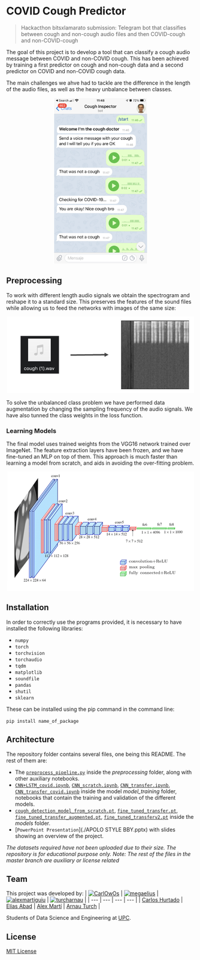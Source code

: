 # COVID Cough Predictor
>  Hackacthon bitsxlamarato submission: Telegram bot that classifies between cough and non-cough audio files and then COVID-cough and non-COVID-cough

The goal of this project is to develop a tool that can classify a cough audio message between COVID and non-COVID cough. This has been achieved by training a first predictor on cough and non-cough data and a second predictor on COVID and non-COVID cough data.

The main challenges  we ahve had to tackle are the difference in the length of the audio files, as well as the heavy unbalance between classes.

<p align="center">
  <img src='README Images/screenshot.png'/ width = 250>
</p>

## Preprocessing

To work with different length audio signals we obtain the spectrogram and reshape it to a standard size. This preserves the features of the sound files while allowing us to feed the networks with images of the same size:

<p align="center">
  <img src='README Images/spectrogram.JPG'/ width = 500>
</p>

To solve the unbalanced class problem we have performed data augmentation by changing the sampling frequency of the audio signals. We have also tunned the class weights in the loss function.

### Learning Models

The final model uses trained weights from the VGG16 network trained over ImageNet. The feature extraction layers have been frozen, and we have fine-tuned an MLP on top of them. This approach is much faster than learning a model from scratch, and aids in avoiding the over-fitting problem.

<p align="center">
  <img src='README Images/vgg_arch.png'/ width = 500>
</p>

## Installation

In order to correctly use the programs provided, it is necessary to have installed the following libraries:

* `numpy`
* `torch`
* `torchvision`
* `torchaudio`
* `tqdm`
* `matplotlib`
* `soundfile`
* `pandas`
* `shutil`
* `sklearn`


These can be installed using the pip command in the command line:

`pip install name_of_package`

## Architecture

The repository folder contains several files, one being this README. The rest of them are:

* The [`preprocess_pipeline.py`](./preprodcessing/preprocess_pipeline.py) inside the *preprocessing* folder, along with other auxiliary notebooks.
* [`CNN+LSTM_covid.ipynb`](./model_training/CNN+LSTM_covid.ipynb), [`CNN_scratch.ipynb`](./model_training/CNN_scratch.ipynb), [`CNN_transfer.ipynb`](./model_training/CNN_transfer.ipynb), [`CNN_transfer_covid.ipynb`](./model_training/CNN_transfer_covid.ipynb) inside the model *model_training* folder, notebooks that contain the training and validation of the different models.
* [`cough_detection_model_from_scratch.pt`](./models/cough_detection_model_from_scratch.pt), [`fine_tuned_transfer.pt`](./models/fine_tuned_transfer.pt), [`fine_tuned_transfer_augmented.pt`](./models/fine_tuned_transfer_augmented.pt), [`fine_tuned_transferv2.pt`](./models/fine_tuned_transferv2.pt) inside the *models* folder.
* [`PowerPoint Presentation`](./APOLO STYLE BBY.pptx) with slides showing an overview of the project.


*The datasets required have not been uploaded due to their size. The repository is for educational purpose only.*
*Note: The rest of the files in the master branch are auxiliary or license related*

## Team

This project was developed by:
| [![CarlOwOs](https://avatars3.githubusercontent.com/u/49389491?s=60&u=b239b67c3f064bf2dae05e08ae9965b7c7e34c36&v=4)](https://github.com/CarlOwOs) | [![megaelius](https://avatars2.githubusercontent.com/u/43412999?v=4&s=60)](https://github.com/megaelius) | [![alexmartiguiu](https://avatars2.githubusercontent.com/u/49391060?v=4&s=60)](https://github.com/alexmartiguiu) | [![turcharnau](https://avatars2.githubusercontent.com/u/70148725?v=4&s=60)](https://github.com/turcharnau) |
| --- | --- | --- | --- |
| [Carlos Hurtado](https://github.com/CarlOwOs) | [Elías Abad](https://github.com/megaelius) | [Alex Martí](https://github.com/alexmartiguiu) | [Arnau Turch](https://github.com/turcharnau) |


Students of Data Science and Engineering at [UPC](https://www.upc.edu/ca).

## License

[MIT License](./LICENSE)
